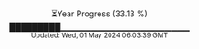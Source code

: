<p align="center">
⏳Year Progress (33.13 %)<br>
█████████▁▁▁▁▁▁▁▁▁▁▁▁▁▁▁▁▁▁▁▁▁ <br>
<sub>Updated: Wed, 01 May 2024 06:03:39 GMT</sub>
</p>

